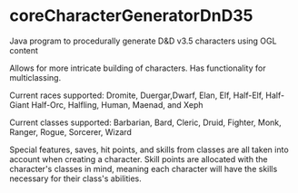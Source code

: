 # coreCharacterGeneratorDnD35
Java program to procedurally generate D&amp;D v3.5 characters using OGL content

Allows for more intricate building of characters. 
Has functionality for multiclassing. 

Current races supported:
Dromite, Duergar,Dwarf, Elan, Elf, Half-Elf, Half-Giant Half-Orc, Halfling, Human, Maenad, and Xeph

Current classes supported:
Barbarian, Bard, Cleric, Druid, Fighter, Monk, Ranger, Rogue, Sorcerer, Wizard

Special features, saves, hit points, and skills from classes are all taken into account when creating a character. Skill points are allocated with the character's classes in mind, meaning each character will have the skills necessary for their class's abilities. 
